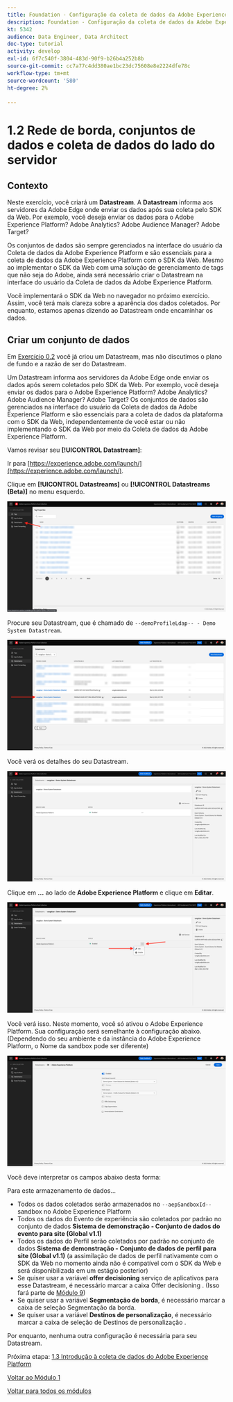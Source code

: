 ```yaml
---
title: Foundation - Configuração da coleta de dados da Adobe Experience Platform e da extensão do SDK da Web - Rede de borda, Datastreams e Coleta de dados do lado do servidor
description: Foundation - Configuração da coleta de dados da Adobe Experience Platform e da extensão do SDK da Web - Rede de borda, Datastreams e Coleta de dados do lado do servidor
kt: 5342
audience: Data Engineer, Data Architect
doc-type: tutorial
activity: develop
exl-id: 6f7c540f-3804-483d-90f9-b26b4a252b8b
source-git-commit: cc7a77c4dd380ae1bc23dc75608e8e2224dfe78c
workflow-type: tm+mt
source-wordcount: '580'
ht-degree: 2%

---
```


# 1.2 Rede de borda, conjuntos de dados e coleta de dados do lado do servidor

## Contexto

Neste exercício, você criará um **Datastream**. A **Datastream** informa aos servidores da Adobe Edge onde enviar os dados após sua coleta pelo SDK da Web. Por exemplo, você deseja enviar os dados para o Adobe Experience Platform? Adobe Analytics? Adobe Audience Manager? Adobe Target?

Os conjuntos de dados são sempre gerenciados na interface do usuário da Coleta de dados da Adobe Experience Platform e são essenciais para a coleta de dados da Adobe Experience Platform com o SDK da Web. Mesmo ao implementar o SDK da Web com uma solução de gerenciamento de tags que não seja do Adobe, ainda será necessário criar o Datastream na interface do usuário da Coleta de dados da Adobe Experience Platform.

Você implementará o SDK da Web no navegador no próximo exercício. Assim, você terá mais clareza sobre a aparência dos dados coletados. Por enquanto, estamos apenas dizendo ao Datastream onde encaminhar os dados.

## Criar um conjunto de dados

Em [Exercício 0.2](./../module0/ex2.md) você já criou um Datastream, mas não discutimos o plano de fundo e a razão de ser do Datastream.

Um Datastream informa aos servidores da Adobe Edge onde enviar os dados após serem coletados pelo SDK da Web. Por exemplo, você deseja enviar os dados para o Adobe Experience Platform? Adobe Analytics? Adobe Audience Manager? Adobe Target? Os conjuntos de dados são gerenciados na interface do usuário da Coleta de dados da Adobe Experience Platform e são essenciais para a coleta de dados da plataforma com o SDK da Web, independentemente de você estar ou não implementando o SDK da Web por meio da Coleta de dados da Adobe Experience Platform.

Vamos revisar seu **[!UICONTROL Datastream]**:

Ir para [https://experience.adobe.com/launch/](https://experience.adobe.com/launch/).

Clique em **[!UICONTROL Datastreams]** ou **[!UICONTROL Datastreams (Beta)]** no menu esquerdo.

![Clique no ícone Datastream no painel de navegação esquerdo](./images/edgeconfig1.png)

Procure seu Datastream, que é chamado de `--demoProfileLdap-- - Demo System Datastream`.

![Nomeie o armazenamento de dados e salve](./images/edgeconfig2.png)

Você verá os detalhes do seu Datastream.

![Nomeie o armazenamento de dados e salve](./images/edgecfg1.png)

Clique em **...** ao lado de **Adobe Experience Platform** e clique em **Editar**.

![Nomeie o armazenamento de dados e salve](./images/edgecfg1a.png)

Você verá isso. Neste momento, você só ativou o Adobe Experience Platform. Sua configuração será semelhante à configuração abaixo. (Dependendo do seu ambiente e da instância do Adobe Experience Platform, o Nome da sandbox pode ser diferente)

![Nomeie o armazenamento de dados e salve](./images/edgecfg2.png)

Você deve interpretar os campos abaixo desta forma:

Para este armazenamento de dados...

- Todos os dados coletados serão armazenados no `--aepSandboxId--` sandbox no Adobe Experience Platform
- Todos os dados do Evento de experiência são coletados por padrão no conjunto de dados **Sistema de demonstração - Conjunto de dados do evento para site (Global v1.1)**
- Todos os dados do Perfil serão coletados por padrão no conjunto de dados **Sistema de demonstração - Conjunto de dados de perfil para site (Global v1.1)** (a assimilação de dados de perfil nativamente com o SDK da Web no momento ainda não é compatível com o SDK da Web e será disponibilizada em um estágio posterior)
- Se quiser usar a variável **offer decisioning** serviço de aplicativos para esse Datastream, é necessário marcar a caixa Offer decisioning . (Isso fará parte de [Módulo 9](./../module9/offer-decisioning.md))
- Se quiser usar a variável **Segmentação de borda**, é necessário marcar a caixa de seleção Segmentação da borda.
- Se quiser usar a variável **Destinos de personalização**, é necessário marcar a caixa de seleção de Destinos de personalização .

Por enquanto, nenhuma outra configuração é necessária para seu Datastream.

Próxima etapa: [1.3 Introdução à coleta de dados do Adobe Experience Platform](./ex3.md)

[Voltar ao Módulo 1](./data-ingestion-launch-web-sdk.md)

[Voltar para todos os módulos](./../../overview.md)
